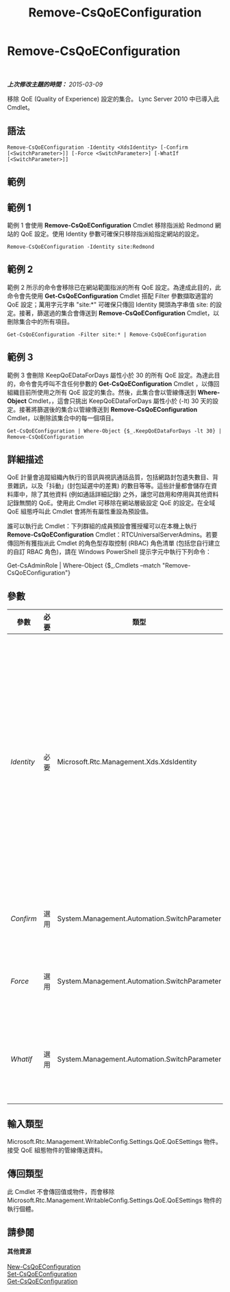 ﻿---
title: Remove-CsQoEConfiguration
TOCTitle: Remove-CsQoEConfiguration
ms:assetid: 3b50e857-c524-4aad-b191-d324fc7c837c
ms:mtpsurl: https://technet.microsoft.com/zh-tw/library/Gg425879(v=OCS.15)
ms:contentKeyID: 49290643
ms.date: 08/10/2015
mtps_version: v=OCS.15
ms.translationtype: HT
---

# Remove-CsQoEConfiguration

 

_**上次修改主題的時間：** 2015-03-09_

移除 QoE (Quality of Experience) 設定的集合。 Lync Server 2010 中已導入此 Cmdlet。

## 語法

    Remove-CsQoEConfiguration -Identity <XdsIdentity> [-Confirm [<SwitchParameter>]] [-Force <SwitchParameter>] [-WhatIf [<SwitchParameter>]]

## 範例

## 範例 1

範例 1 會使用 **Remove-CsQoEConfiguration** Cmdlet 移除指派給 Redmond 網站的 QoE 設定。使用 Identity 參數可確保只移除指派給指定網站的設定。

    Remove-CsQoEConfiguration -Identity site:Redmond

## 範例 2

範例 2 所示的命令會移除已在網站範圍指派的所有 QoE 設定。為達成此目的，此命令會先使用 **Get-CsQoEConfiguration** Cmdlet 搭配 Filter 參數擷取適當的 QoE 設定；萬用字元字串 "site:\*" 可確保只傳回 Identity 開頭為字串值 site: 的設定。接著，篩選過的集合會傳送到 **Remove-CsQoEConfiguration** Cmdlet，以刪除集合中的所有項目。

    Get-CsQoEConfiguration -Filter site:* | Remove-CsQoEConfiguration

## 範例 3

範例 3 會刪除 KeepQoEDataForDays 屬性小於 30 的所有 QoE 設定。為達此目的，命令會先呼叫不含任何參數的 **Get-CsQoEConfiguration** Cmdlet ，以傳回組織目前所使用之所有 QoE 設定的集合。然後，此集合會以管線傳送到 **Where-Object** Cmdlet，，這會只挑出 KeepQoEDataForDays 屬性小於 (-lt) 30 天的設定。接著將篩選後的集合以管線傳送到 **Remove-CsQoEConfiguration** Cmdlet，以刪除該集合中的每一個項目。

    Get-CsQoEConfiguration | Where-Object {$_.KeepQoEDataForDays -lt 30} | Remove-CsQoEConfiguration

## 詳細描述

QoE 計量會追蹤組織內執行的音訊與視訊通話品質，包括網路封包遺失數目、背景雜訊，以及「抖動」(封包延遲中的差異) 的數目等等。這些計量都會儲存在資料庫中，除了其他資料 (例如通話詳細記錄) 之外，讓您可啟用和停用與其他資料記錄無關的 QoE。使用此 Cmdlet 可移除在網站層級設定 QoE 的設定。在全域 QoE 組態呼叫此 Cmdlet 會將所有屬性重設為預設值。

誰可以執行此 Cmdlet：下列群組的成員預設會獲授權可以在本機上執行 **Remove-CsQoEConfiguration** Cmdlet：RTCUniversalServerAdmins。若要傳回所有獲指派此 Cmdlet 的角色型存取控制 (RBAC) 角色清單 (包括您自行建立的自訂 RBAC 角色)，請在 Windows PowerShell 提示字元中執行下列命令：

Get-CsAdminRole | Where-Object {$\_.Cmdlets –match "Remove-CsQoEConfiguration"}

## 參數


<table>
<colgroup>
<col style="width: 25%" />
<col style="width: 25%" />
<col style="width: 25%" />
<col style="width: 25%" />
</colgroup>
<thead>
<tr class="header">
<th>參數</th>
<th>必要</th>
<th>類型</th>
<th>說明</th>
</tr>
</thead>
<tbody>
<tr class="odd">
<td><p><em>Identity</em></p></td>
<td><p>必要</p></td>
<td><p>Microsoft.Rtc.Management.Xds.XdsIdentity</p></td>
<td><p>您要移除之設定的唯一識別碼。可能的值為 global 和 site:&lt;網站名稱&gt;，其中 &lt;網站名稱&gt; 是您 Lync Server 部署中具有要移除之設定的網站的名稱。</p></td>
</tr>
<tr class="even">
<td><p><em>Confirm</em></p></td>
<td><p>選用</p></td>
<td><p>System.Management.Automation.SwitchParameter</p></td>
<td><p>在執行命令前先提示確認。</p></td>
</tr>
<tr class="odd">
<td><p><em>Force</em></p></td>
<td><p>選用</p></td>
<td><p>System.Management.Automation.SwitchParameter</p></td>
<td><p>隱藏變更前所顯示的確認提示。</p></td>
</tr>
<tr class="even">
<td><p><em>WhatIf</em></p></td>
<td><p>選用</p></td>
<td><p>System.Management.Automation.SwitchParameter</p></td>
<td><p>說明執行命令時若不實際執行命令的後果。</p></td>
</tr>
</tbody>
</table>


## 輸入類型

Microsoft.Rtc.Management.WritableConfig.Settings.QoE.QoESettings 物件。接受 QoE 組態物件的管線傳送資料。

## 傳回類型

此 Cmdlet 不會傳回值或物件，而會移除 Microsoft.Rtc.Management.WritableConfig.Settings.QoE.QoESettings 物件的執行個體。

## 請參閱

#### 其他資源

[New-CsQoEConfiguration](new-csqoeconfiguration.md)  
[Set-CsQoEConfiguration](set-csqoeconfiguration.md)  
[Get-CsQoEConfiguration](get-csqoeconfiguration.md)

